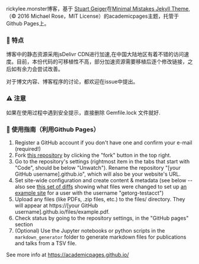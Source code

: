 rickylee.monster博客，基于 [Stuart Geiger](https://github.com/staeiou)在[Minimal Mistakes Jekyll Theme](https://mmistakes.github.io/minimal-mistakes/),（© 2016 Michael Rose，MIT License）的academicpages主题，托管于Github Pages上。

### 👬 特点

博客中的静态资源采用jsDelivr CDN进行加速,在中国大陆地区有着不错的访问速度。目前，本份代码的可移植性不高，部分加速资源需要移植后逐个修改链接，之后如有余力会尝试改善。

对于博文内容、博客程序的讨论，都欢迎在issue中提出。

### ⚠️ 注意

如果在使用过程中遇到安全提示，直接删除 Gemfile.lock 文件就好. 

### 🧭 使用指南（利用Github Pages）

1. Register a GitHub account if you don't have one and confirm your e-mail (required!)
1. Fork [this repository](https://github.com/academicpages/academicpages.github.io) by clicking the "fork" button in the top right. 
1. Go to the repository's settings (rightmost item in the tabs that start with "Code", should be below "Unwatch"). Rename the repository "[your GitHub username].github.io", which will also be your website's URL.
1. Set site-wide configuration and create content & metadata (see below -- also see [this set of diffs](http://archive.is/3TPas) showing what files were changed to set up [an example site](https://getorg-testacct.github.io) for a user with the username "getorg-testacct")
1. Upload any files (like PDFs, .zip files, etc.) to the files/ directory. They will appear at https://[your GitHub username].github.io/files/example.pdf.  
1. Check status by going to the repository settings, in the "GitHub pages" section
1. (Optional) Use the Jupyter notebooks or python scripts in the `markdown_generator` folder to generate markdown files for publications and talks from a TSV file.

See more info at https://academicpages.github.io/
